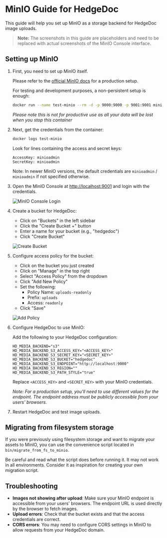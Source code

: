 # MinIO Guide for HedgeDoc

This guide will help you set up MinIO as a storage backend for HedgeDoc image uploads.

> **Note:** The screenshots in this guide are placeholders and need to be replaced with actual screenshots of the MinIO Console interface.

## Setting up MinIO

1. First, you need to set up MinIO itself.

   Please refer to the [official MinIO docs](https://min.io/docs/minio/linux/index.html) for a production setup.

   For testing and development purposes, a non-persistent setup is enough:
   ```sh
   docker run --name test-minio --rm -d -p 9000:9000 -p 9001:9001 minio/minio server /data --console-address ":9001"
   ```

   *Please note this is not for productive use as all your data will be lost when you stop this container*

2. Next, get the credentials from the container:

   ```sh
   docker logs test-minio
   ```

   Look for lines containing the access and secret keys:
   ```
   AccessKey: minioadmin
   SecretKey: minioadmin
   ```

   Note: In newer MinIO versions, the default credentials are `minioadmin` / `minioadmin` if not specified otherwise.

3. Open the MinIO Console at <http://localhost:9001> and login with the credentials.

   ![MinIO Console Login](../../../images/minio-image-upload/console-login.png)

4. Create a bucket for HedgeDoc:

   - Click on "Buckets" in the left sidebar
   - Click the "Create Bucket +" button
   - Enter a name for your bucket (e.g., "hedgedoc")
   - Click "Create Bucket"

   ![Create Bucket](../../../images/minio-image-upload/create-bucket.png)

5. Configure access policy for the bucket:

   - Click on the bucket you just created
   - Click on "Manage" in the top right
   - Select "Access Policy" from the dropdown
   - Click "Add New Policy"
   - Set the following:
     - Policy Name: `uploads-readonly`
     - Prefix: `uploads`
     - Access: `readonly`
   - Click "Save"

   ![Add Policy](../../../images/minio-image-upload/add-policy.png)

6. Configure HedgeDoc to use MinIO:

   Add the following to your HedgeDoc configuration:

   ```dotenv
   HD_MEDIA_BACKEND="s3"
   HD_MEDIA_BACKEND_S3_ACCESS_KEY="<ACCESS_KEY>"
   HD_MEDIA_BACKEND_S3_SECRET_KEY="<SECRET_KEY>"
   HD_MEDIA_BACKEND_S3_BUCKET="hedgedoc"
   HD_MEDIA_BACKEND_S3_ENDPOINT="http://localhost:9000"
   HD_MEDIA_BACKEND_S3_REGION=""
   HD_MEDIA_BACKEND_S3_PATH_STYLE="true"
   ```

   Replace `<ACCESS_KEY>` and `<SECRET_KEY>` with your MinIO credentials.

   *Note: For a production setup, you'll need to use different values for the endpoint. The endpoint address must be publicly accessible from your users' browsers.*

7. Restart HedgeDoc and test image uploads.

## Migrating from filesystem storage

If you were previously using filesystem storage and want to migrate your assets to MinIO, you can use the convenience script located in `bin/migrate_from_fs_to_minio`.

Be careful and read what the script does before running it. It may not work in all environments. Consider it as inspiration for creating your own migration script.

## Troubleshooting

- **Images not showing after upload**: Make sure your MinIO endpoint is accessible from your users' browsers. The endpoint URL is used directly by the browser to fetch images.
- **Upload errors**: Check that the bucket exists and that the access credentials are correct.
- **CORS errors**: You may need to configure CORS settings in MinIO to allow requests from your HedgeDoc domain.